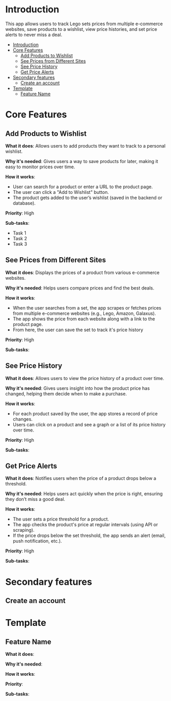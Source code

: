 # Introduction

This app allows users to track Lego sets prices from multiple e-commerce websites, save products to a wishlist, view price histories, and set price alerts to never miss a deal.

- [Introduction](#introduction)
- [Core Features](#core-features)
  - [Add Products to Wishlist](#add-products-to-wishlist)
  - [See Prices from Different Sites](#see-prices-from-different-sites)
  - [See Price History](#see-price-history)
  - [Get Price Alerts](#get-price-alerts)
- [Secondary features](#secondary-features)
  - [Create an account](#create-an-account)
- [Template](#template)
  - [Feature Name](#feature-name)

# Core Features

## Add Products to Wishlist

**What it does**: Allows users to add products they want to track to a personal wishlist.

**Why it's needed**: Gives users a way to save products for later, making it easy to monitor prices over time.

**How it works**:

- User can search for a product or enter a URL to the product page.
- The user can click a "Add to Wishlist" button.
- The product gets added to the user’s wishlist (saved in the backend or database).

**Priority**: High

**Sub-tasks**:

- Task 1
- Task 2
- Task 3

## See Prices from Different Sites

**What it does**: Displays the prices of a product from various e-commerce websites.

**Why it's needed**: Helps users compare prices and find the best deals.

**How it works**:

- When the user searches from a set, the app scrapes or fetches prices from multiple e-commerce websites (e.g., Lego, Amazon, Galaxus).
- The app shows the price from each website along with a link to the product page.
- From here, the user can save the set to track it's price history

**Priority**: High

**Sub-tasks**:

## See Price History

**What it does**: Allows users to view the price history of a product over time.

**Why it's needed**: Gives users insight into how the product price has changed, helping them decide when to make a purchase.

**How it works**:

- For each product saved by the user, the app stores a record of price changes.
- Users can click on a product and see a graph or a list of its price history over time.

**Priority**: High

**Sub-tasks**:

## Get Price Alerts

**What it does**: Notifies users when the price of a product drops below a threshold.

**Why it's needed**: Helps users act quickly when the price is right, ensuring they don’t miss a good deal.

**How it works**:

- The user sets a price threshold for a product.
- The app checks the product's price at regular intervals (using API or scraping).
- If the price drops below the set threshold, the app sends an alert (email, push notification, etc.).

**Priority**: High

**Sub-tasks**:

# Secondary features

## Create an account

# Template

## Feature Name

**What it does**:

**Why it's needed**:

**How it works**:

**Priority**:

**Sub-tasks**:
